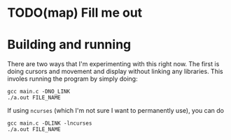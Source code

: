 # TODO(map) Fill me out

# Building and running
There are two ways that I'm experimenting with this right now. The first is doing cursors and movement and display without linking any libraries. This involes running the program by simply doing:
```
gcc main.c -DNO_LINK
./a.out FILE_NAME
```
If using `ncurses` (which I'm not sure I want to permanently use), you can do
```
gcc main.c -DLINK -lncurses
./a.out FILE_NAME
```
